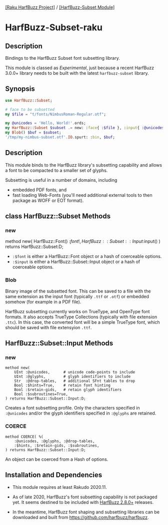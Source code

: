 [[Raku HarfBuzz Project]](https://harfbuzz-raku.github.io)
 / [[HarfBuzz-Subset Module]](https://harfbuzz-raku.github.io/HarfBuzz-Subset-raku)

HarfBuzz-Subset-raku
=============

Description
-----
Bindings to the HarfBuzz Subset font subsetting library.

This module is classed as *Experimental*, just because a recent HarfBuzz 3.0.0+ library needs to be built
with the latest `harfbuzz-subset` library.

Synopsis
-----

```raku
use HarfBuzz::Subset;

# face to be subsetted
my $file = "t/fonts/NimbusRoman-Regular.otf";

my @unicodes = 'Hello, World!'.ords;
my HarfBuzz::Subset $subset .= new: :face{ :$file }, :input{ :@unicodes };
my Blob() $buf = $subset;
'/tmp/my-nimbus-subset.otf'.IO.spurt: :bin, $buf;
```

Description
----
This module binds to the HarfBuzz library's subsetting capability and allows a font to be compacted to a smaller set of glyphs.

Subsetting is useful in a number of domains, including

- embedded PDF fonts, and
- fast loading Web-Fonts (you'll need additional external tools to then package as WOFF or EOT format).

class HarfBuzz::Subset Methods
----

### new

   method new(
       HarfBuzz::Font() :$font!,
       HarfBuzz::Subset::Input :$input()
   ) returns HarfBuzz::Subset:D;

- `:$font` is either a HarfBuzz::Font object or a hash of coerceable options.
- `:$input` is either a HarfBuzz::Subset::Input object or a hash of coerceable options.

### Blob

Binary image of the subsetted font. This can be saved to a file with the same extension as the input font (typically `.ttf` or `.otf`) or embedded somehow (for example in a PDF file).

HarfBuzz subsetting currently works on TrueType, and OpenType font formats. It also accepts TrueType Collections (typically with file extension `.ttc`). In this case, the converted font will be a simple TrueType font, which should be saved with file extensyion `.ttf`.

HarfBuzz::Subset::Input Methods
---

### new

    method new(
        UInt :@unicodes,      # unicode code-points to include
        UInt :@glyphs,        # glyph identifiers to include
        Str  :@drop-tables,   # additional SFnt tables to drop
        Bool :$hints=True,    # retain font hinting
        Bool :$retain-gids,   # retain glyph identifiers
        Bool :$subroutines=True,
    ) returns HarfBuzz::Subset::Input:D;

Creates a font subsetting profile. Only the characters specified in `:@unicodes` and/or the glyph identifiers specified in `:@glyphs` are retained.

### COERCE

    method COERCE( %(
        :@unicodes, :@glyphs, :@drop-tables,
        :$hints, :$retain-gids, :$subroutines,
    ) returns HarfBuzz::Subset::Input:D;

An object can be coerced from a Hash of options.

Installation and Dependencies
----
- This module requires at least Rakudo 2020.11.

- As of late 2020, HarfBuzz's font subsetting capability is not packaged yet. It seems destined to be included with [HarfBuzz 2.8.0+](https://archlinux.org/packages/extra/x86_64/harfbuzz/) releases.

- In the meantime, HarfBuzz font shaping and subsetting libraries can be downloaded and built from https://github.com/harfbuzz/harfbuzz.


